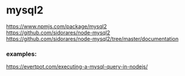 # mysql2

https://www.npmjs.com/package/mysql2
https://github.com/sidorares/node-mysql2
https://github.com/sidorares/node-mysql2/tree/master/documentation

### examples:
https://evertpot.com/executing-a-mysql-query-in-nodejs/